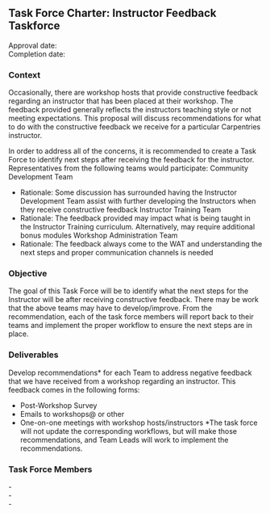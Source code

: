 ## Task Force Charter: Instructor Feedback Taskforce

Approval date:  <br/>
Completion date: 

### Context
Occasionally, there are workshop hosts that provide constructive feedback regarding an instructor that has been placed at their workshop. The feedback provided generally reflects the instructors teaching style or not meeting expectations. This proposal will discuss recommendations for what to do with the constructive feedback we receive for a particular Carpentries instructor.

In order to address all of the concerns, it is recommended to create a Task Force to identify   next steps after receiving the feedback   for the instructor. Representatives from the  following teams would participate: 
Community Development Team
- Rationale: Some discussion has surrounded having the Instructor Development Team assist with further developing the Instructors when they receive constructive feedback
Instructor Training Team
- Rationale: The feedback provided may impact what is being taught in the Instructor Training curriculum. Alternatively, may require additional bonus modules 
Workshop Administration Team
- Rationale: The feedback always come to the WAT and understanding the next steps and proper communication channels is needed 

### Objective
The goal of this Task Force will be to identify what the next steps for the Instructor will be after receiving constructive feedback. There may be work that the above teams may have to develop/improve. From the recommendation, each of the task force members will report back to their teams and implement the proper workflow to ensure the next steps are in place. 

### Deliverables
Develop recommendations* for each Team to address negative feedback that we have received from a workshop regarding an instructor. This feedback comes in the following forms:
- Post-Workshop Survey 
- Emails to workshops@ or other 
- One-on-one meetings with workshop hosts/instructors 
*The task force will not update the corresponding workflows, but will make those recommendations, and Team Leads will work to implement the recommendations.


### Task Force Members

-<br/>
-<br/>
-<br/>
